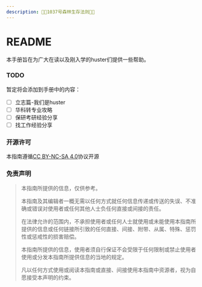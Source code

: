 ```yaml
---
description: 🌲🌲1037号森林生存法则🌲🌲
---
```


# README

本手册旨在为广大在读以及刚入学的huster们提供一些帮助。

### TODO

暂定将会添加到手册中的内容：

* [ ] 立志篇-我们是huster
* [ ] 华科转专业攻略
* [ ] 保研考研经验分享
* [ ] 找工作经验分享

### 开源许可

本指南遵循[CC BY-NC-SA 4.0](https://creativecommons.org/licenses/by-nc-sa/4.0/legalcode)协议开源

### 免责声明

> 本指南所提供的信息，仅供参考。
>
> 本指南及其编辑者一概无需以任何方式就任何信息传递或传送的失误、不准确或错误对使用者或任何其他人士负任何直接或间接的责任。
>
> 在法律允许的范围内，不承担使用者或任何人士就使用或未能使用本指南所提供的信息或任何链接所引致的任何直接、间接、附带、从属、特殊、惩罚性或惩戒性的损害赔偿。
>
> 本指南所提供的信息，使用者须自行保证不会受限于任何限制或禁止使用者使用或分发本指南所提供信息的当地的规定。
>
> 凡以任何方式使用或阅读本指南或直接、间接使用本指南中资源者，视为自愿接受本声明的约束。
